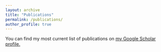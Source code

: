 ```yaml
---
layout: archive
title: "Publications"
permalink: /publications/
author_profile: true
---
```


You can find my most current list of publications on <u><a href="https://scholar.google.com/citations?user=7oJZmG0AAAAJ">my Google Scholar profile</a>.</u>

